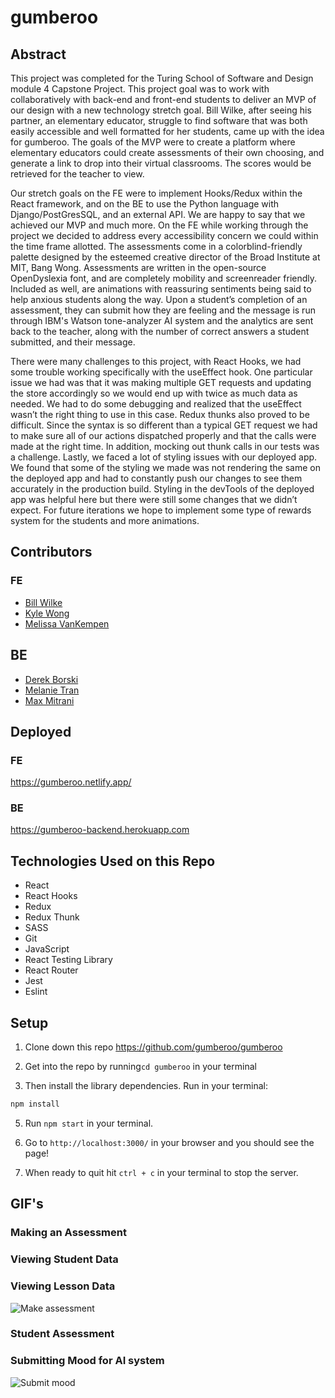 # gumberoo

## Abstract

This project was completed for the Turing School of Software and Design module 4 Capstone Project. This project goal was to work with collaboratively with back-end and front-end students to deliver an MVP of our design with a new technology stretch goal. Bill Wilke, after seeing his partner, an elementary educator, struggle to find software that was both easily accessible and well formatted for her students, came up with the idea for gumberoo. The goals of the MVP were to create a platform where elementary educators could create assessments of their own choosing, and generate a link to drop into their virtual classrooms. The scores would be retrieved for the teacher to view. 

Our stretch goals on the FE were to implement Hooks/Redux within the React framework, and on the BE to use the Python language with Django/PostGresSQL, and an external API. We are happy to say that we achieved our MVP and much more. On the FE while working through the project we decided to address every accessibility concern we could within the time frame allotted. The assessments come in a colorblind-friendly palette designed by the esteemed creative director of the Broad Institute at MIT, Bang Wong. Assessments are written in the open-source OpenDyslexia font, and are completely mobility and screenreader friendly. Included as well, are animations with reassuring sentiments being said to help anxious students along the way. Upon a student’s completion of an assessment, they can submit how they are feeling and the message is run through IBM's Watson tone-analyzer AI system and the analytics are sent back to the teacher, along with the number of correct answers a student submitted, and their message. 

There were many challenges to this project, with React Hooks, we had some trouble working specifically with the useEffect hook.  One particular issue we had was that it was making multiple GET requests and updating the store accordingly so we would end up with twice as much data as needed.  We had to do some debugging and realized that the useEffect wasn’t the right thing to use in this case. Redux thunks also proved to be difficult.  Since the syntax is so different than a typical GET request we had to make sure all of our actions dispatched properly and that the calls were made at the right time.  In addition, mocking out thunk calls in our tests was a challenge. Lastly, we faced a lot of styling issues with our deployed app.  We found that some of the styling we made was not rendering the same on the deployed app and had to constantly push our changes to see them accurately in the production build.  Styling in the devTools of the deployed app was helpful here but there were still some changes that we didn’t expect. For future iterations we hope to implement some type of rewards system for the students and more animations.

## Contributors

### FE
- [Bill Wilke](https://github.com/Billwilke42)
- [Kyle Wong](https://github.com/kylewong2510)
- [Melissa VanKempen](https://github.com/melizzo)

## BE 
 - [Derek Borski](https://github.com/dborski)
 - [Melanie Tran](https://github.com/Lithnotep)
 - [Max Mitrani](https://github.com/melatran)


## Deployed

### FE
https://gumberoo.netlify.app/

### BE 
https://gumberoo-backend.herokuapp.com

## Technologies Used on this Repo
- React
- React Hooks
- Redux
- Redux Thunk
- SASS
- Git
- JavaScript
- React Testing Library
- React Router
- Jest
- Eslint

## Setup


1. Clone down this repo https://github.com/gumberoo/gumberoo

3. Get into the repo by running```cd gumberoo``` in your terminal

4. Then install the library dependencies. Run in your terminal:

```bash
npm install
```

5. Run `npm start` in your terminal. 

6. Go to `http://localhost:3000/` in your browser and you should see the page!

7. When ready to quit hit `ctrl + c` in your terminal to stop the server.


## GIF's

### Making an Assessment


### Viewing Student Data

### Viewing Lesson Data
![Make assessment](https://media.giphy.com/media/QEuoSsTlrqVluQkxJm/giphy.gif)

### Student Assessment

### Submitting Mood for AI system
![Submit mood](https://giphy.com/gifs/eTTZ11voxTYrvy5mQe)
